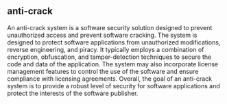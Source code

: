 ## anti-crack

An anti-crack system is a software security solution designed to prevent unauthorized access and prevent software cracking.
The system is designed to protect software applications from unauthorized modifications, reverse engineering, and piracy.
It typically employs a combination of encryption, obfuscation, and tamper-detection techniques to secure the code and data of the application.
The system may also incorporate license management features to control the use of the software and ensure compliance with licensing agreements.
Overall, the goal of an anti-crack system is to provide a robust level of security for software applications and protect the interests of the software publisher.

